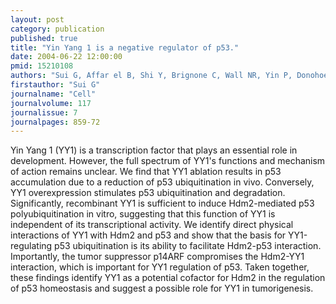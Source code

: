 ```yaml
---
layout: post
category: publication
published: true
title: "Yin Yang 1 is a negative regulator of p53."
date: 2004-06-22 12:00:00
pmid: 15210108
authors: "Sui G, Affar el B, Shi Y, Brignone C, Wall NR, Yin P, Donohoe M, Luke MP, Calvo D, Grossman SR, Shi Y"
firstauthor: "Sui G"
journalname: "Cell"
journalvolume: 117
journalissue: 7
journalpages: 859-72
---
```


Yin Yang 1 (YY1) is a transcription factor that plays an essential role in development. However, the full spectrum of YY1's functions and mechanism of action remains unclear. We find that YY1 ablation results in p53 accumulation due to a reduction of p53 ubiquitination in vivo. Conversely, YY1 overexpression stimulates p53 ubiquitination and degradation. Significantly, recombinant YY1 is sufficient to induce Hdm2-mediated p53 polyubiquitination in vitro, suggesting that this function of YY1 is independent of its transcriptional activity. We identify direct physical interactions of YY1 with Hdm2 and p53 and show that the basis for YY1-regulating p53 ubiquitination is its ability to facilitate Hdm2-p53 interaction. Importantly, the tumor suppressor p14ARF compromises the Hdm2-YY1 interaction, which is important for YY1 regulation of p53. Taken together, these findings identify YY1 as a potential cofactor for Hdm2 in the regulation of p53 homeostasis and suggest a possible role for YY1 in tumorigenesis.

